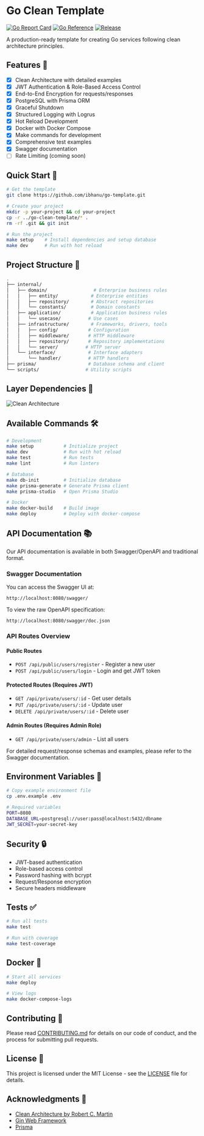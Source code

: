 # Go Clean Template

[![Go Report Card](https://goreportcard.com/badge/github.com/ibhanu/go-template)](https://goreportcard.com/report/github.com/ibhanu/go-template)
[![Go Reference](https://pkg.go.dev/badge/github.com/ibhanu/go-template.svg)](https://pkg.go.dev/github.com/ibhanu/go-template)
[![Release](https://img.shields.io/github/v/release/ibhanu/go-template.svg)](https://github.com/ibhanu/go-template/releases)

A production-ready template for creating Go services following clean architecture principles.

## Features 🚀

- [x] Clean Architecture with detailed examples
- [x] JWT Authentication & Role-Based Access Control
- [x] End-to-End Encryption for requests/responses
- [x] PostgreSQL with Prisma ORM
- [x] Graceful Shutdown
- [x] Structured Logging with Logrus
- [x] Hot Reload Development
- [x] Docker with Docker Compose
- [x] Make commands for development
- [x] Comprehensive test examples
- [x] Swagger documentation
- [ ] Rate Limiting (coming soon)

## Quick Start 🚀

```bash
# Get the template
git clone https://github.com/ibhanu/go-template.git

# Create your project
mkdir -p your-project && cd your-project
cp -r ../go-clean-template/* .
rm -rf .git && git init

# Run the project
make setup    # Install dependencies and setup database
make dev      # Run with hot reload
```

## Project Structure 📂

```bash
.
├── internal/
│   ├── domain/                 # Enterprise business rules
│   │   ├── entity/            # Enterprise entities
│   │   ├── repository/        # Abstract repositories
│   │   └── constants/         # Domain constants
│   ├── application/           # Application business rules
│   │   └── usecase/          # Use cases
│   ├── infrastructure/        # Frameworks, drivers, tools
│   │   ├── config/           # Configuration
│   │   ├── middleware/       # HTTP middleware
│   │   ├── repository/       # Repository implementations
│   │   └── server/          # HTTP server
│   └── interface/            # Interface adapters
│       └── handler/          # HTTP handlers
├── prisma/                   # Database schema and client
└── scripts/                 # Utility scripts
```

## Layer Dependencies 🎯

![Clean Architecture](https://blog.cleancoder.com/uncle-bob/images/2012-08-13-the-clean-architecture/CleanArchitecture.jpg)

## Available Commands 🛠

```bash
# Development
make setup           # Initialize project
make dev             # Run with hot reload
make test            # Run tests
make lint            # Run linters

# Database
make db-init         # Initialize database
make prisma-generate # Generate Prisma client
make prisma-studio   # Open Prisma Studio

# Docker
make docker-build    # Build image
make deploy          # Deploy with docker-compose
```

## API Documentation 📚

Our API documentation is available in both Swagger/OpenAPI and traditional format.

### Swagger Documentation

You can access the Swagger UI at:
```
http://localhost:8080/swagger/
```

To view the raw OpenAPI specification:
```
http://localhost:8080/swagger/doc.json
```

### API Routes Overview

#### Public Routes
- `POST /api/public/users/register` - Register a new user
- `POST /api/public/users/login` - Login and get JWT token

#### Protected Routes (Requires JWT)
- `GET /api/private/users/:id` - Get user details
- `PUT /api/private/users/:id` - Update user
- `DELETE /api/private/users/:id` - Delete user

#### Admin Routes (Requires Admin Role)
- `GET /api/private/users/admin` - List all users

For detailed request/response schemas and examples, please refer to the Swagger documentation.

## Environment Variables 🔧

```bash
# Copy example environment file
cp .env.example .env

# Required variables
PORT=8080
DATABASE_URL=postgresql://user:pass@localhost:5432/dbname
JWT_SECRET=your-secret-key
```

## Security 🔒

- JWT-based authentication
- Role-based access control
- Password hashing with bcrypt
- Request/Response encryption
- Secure headers middleware

## Tests ✅

```bash
# Run all tests
make test

# Run with coverage
make test-coverage
```

## Docker 🐳

```bash
# Start all services
make deploy

# View logs
make docker-compose-logs
```

## Contributing 🤝

Please read [CONTRIBUTING.md](CONTRIBUTING.md) for details on our code of conduct, and the process for submitting pull requests.

## License 📝

This project is licensed under the MIT License - see the [LICENSE](LICENSE) file for details.

## Acknowledgments 🙏

- [Clean Architecture by Robert C. Martin](https://blog.cleancoder.com/uncle-bob/2012/08/13/the-clean-architecture.html)
- [Gin Web Framework](https://gin-gonic.com/)
- [Prisma](https://www.prisma.io/)